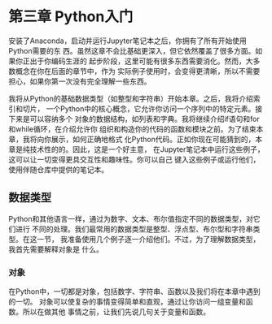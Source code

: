 # 第三章 Python入门

安装了Anaconda，启动并运行Jupyter笔记本之后，你拥有了所有开始使用Python需要的东
西。虽然这章不会比基础更深入，但它依然覆盖了很多方面。如果你正出于你编码生涯的
起步阶段，这里可能有很多东西需要消化。然而，大多数概念在你在后面的章节中，作为
实际例子使用时，会变得更清晰，所以不需要担心，如果你第一次没有完全理解一些东西。

我将从Python的基础数据类型（如整型和字符串）开始本章。之后，我将介绍索引和切片，
一个Python中的核心概念，它允许你访问一个序列中的特定元素。接下来是可以容纳多个
对象的数据结构，如列表和字典。我将继续介绍if语句和for和while循环，在介绍允许你
组织和构造你的代码的函数和模块之前。为了结束本章，我将向你展示，如何正确地格式
化Python代码。正如你现在可能猜到的，本章是纯技术性的的。因此，这是一个好主意，
在Jupyter笔记本中运行这些例子，这可以让一切变得更具交互性和趣味性。你可以自己
键入这些例子或运行他们，使用伴随仓库中提供的笔记本。

## 数据类型

Python和其他语言一样，通过为数字、文本、布尔值指定不同的数据类型，对它们进行
不同的处理。我们最常用的数据类型是整型、浮点型、布尔型和字符串类型。在这一节，
我准备使用几个例子逐一介绍他们。不过，为了理解数据类型，我首先需要解释对象是
什么。

### 对象

在Python中，一切都是对象，包括数字、字符串、函数以及我们将在本章中遇到的一切。
对象可以使复杂的事情变得简单和直观，通过让你访问一组变量和函数。所以在做其他
事情之前，让我们先说几句关于变量和函数。


